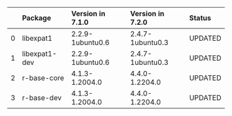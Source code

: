 <!-- markdown-link-check-disable -->

|    | Package       | Version in 7.1.0   | Version in 7.2.0   | Status   |
|---:|:--------------|:-------------------|:-------------------|:---------|
|  0 | libexpat1     | 2.2.9-1ubuntu0.6   | 2.4.7-1ubuntu0.3   | UPDATED  |
|  1 | libexpat1-dev | 2.2.9-1ubuntu0.6   | 2.4.7-1ubuntu0.3   | UPDATED  |
|  2 | r-base-core   | 4.1.3-1.2004.0     | 4.4.0-1.2204.0     | UPDATED  |
|  3 | r-base-dev    | 4.1.3-1.2004.0     | 4.4.0-1.2204.0     | UPDATED  |